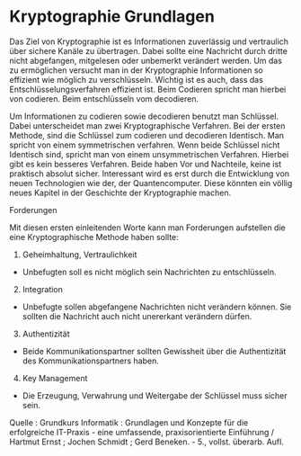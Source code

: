 # Kryptographie Grundlagen

Das Ziel von Kryptographie ist es Informationen zuverlässig und vertraulich über sichere Kanäle zu übertragen. Dabei sollte eine Nachricht durch dritte nicht abgefangen, mitgelesen oder unbemerkt verändert  werden. Um das zu ermöglichen versucht man in der Kryptographie Informationen so effizient wie möglich zu verschlüsseln. Wichtig ist es auch, dass das Entschlüsselungsverfahren effizient ist. Beim Codieren spricht man hierbei von codieren. Beim entschlüsseln vom decodieren.

Um Informationen zu codieren sowie decodieren benutzt man Schlüssel.
Dabei unterscheidet man zwei Kryptographische Verfahren.
Bei der ersten Methode, sind die Schlüssel zum codieren und decodieren Identisch. Man spricht von einem symmetrischen verfahren.
Wenn beide Schlüssel nicht Identisch sind, spricht man von einem unsymmetrischen Verfahren.
Hierbei  gibt es kein besseres Verfahren. Beide haben Vor und Nachteile, keine ist praktisch absolut sicher.
Interessant wird es erst durch die Entwicklung von neuen Technologien wie der, der Quantencomputer. Diese könnten ein völlig neues Kapitel in der Geschichte der Kryptographie machen.

Forderungen

Mit diesen ersten einleitenden Worte kann man Forderungen aufstellen die eine Kryptographische Methode haben sollte:

1. Geheimhaltung, Vertraulichkeit

* Unbefugten soll es nicht möglich sein Nachrichten zu entschlüsseln.

2. Integration

* Unbefugte sollen abgefangene Nachrichten nicht verändern können. Sie sollten die Nachricht auch nicht unererkant  verändern dürfen. 
3. Authentizität
* Beide Kommunikationspartner sollten Gewissheit über die Authentizität des Kommunikationspartners haben. 
4. Key Management
* Die Erzeugung, Verwahrung und Weitergabe der Schlüssel muss sicher sein.

Quelle : Grundkurs Informatik : Grundlagen und Konzepte für die erfolgreiche IT-Praxis - eine umfassende, praxisorientierte Einführung / Hartmut Ernst ; Jochen Schmidt ; Gerd Beneken. - 5., vollst. überarb. Aufl.